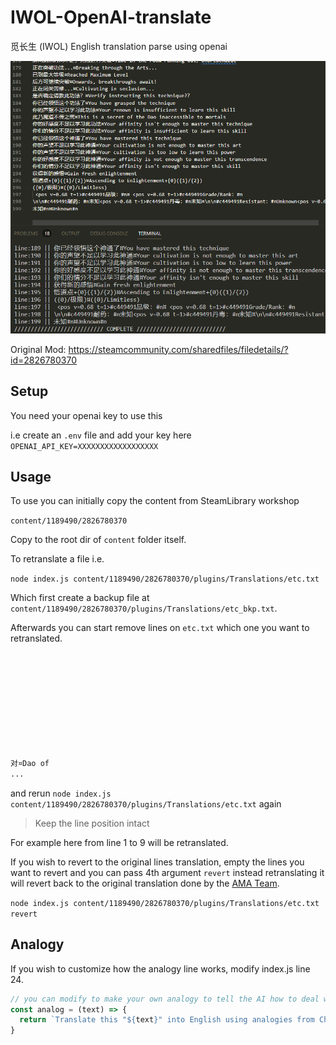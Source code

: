 # IWOL-OpenAI-translate
觅长生 (IWOL) English translation parse using openai

![Sample](/image.PNG)

Original Mod: https://steamcommunity.com/sharedfiles/filedetails/?id=2826780370

## Setup

You need your openai key to use this

i.e create an `.env` file and add your key here
`OPENAI_API_KEY=XXXXXXXXXXXXXXXXXX`

## Usage

To use you can initially copy the content from SteamLibrary workshop

`content/1189490/2826780370`

Copy to the root dir of `content` folder itself.

To retranslate a file i.e.

`node index.js content/1189490/2826780370/plugins/Translations/etc.txt`

Which first create a backup file at `content/1189490/2826780370/plugins/Translations/etc_bkp.txt`.

Afterwards you can start remove lines on `etc.txt` which one you want to retranslated.

```txt










对¤Dao of
...
```

and rerun `node index.js content/1189490/2826780370/plugins/Translations/etc.txt` again

> Keep the line position intact

For example here from line 1 to 9 will be retranslated.

If you wish to revert to the original lines translation, empty the lines you want to revert and you can pass 4th argument `revert` instead retranslating it will revert back to the original translation done by the [AMA Team](https://discord.gg/AvtuzagYfY).

`node index.js content/1189490/2826780370/plugins/Translations/etc.txt revert`

## Analogy

If you wish to customize how the analogy line works, modify index.js line 24.

```js
// you can modify to make your own analogy to tell the AI how to deal with the translation
const analog = (text) => {
  return `Translate this "${text}" into English using analogies from Chinese web novels in the Xianxia or Xuanhuan genre use by English translators. Avoid explanations and keep it brief.`
}
```
